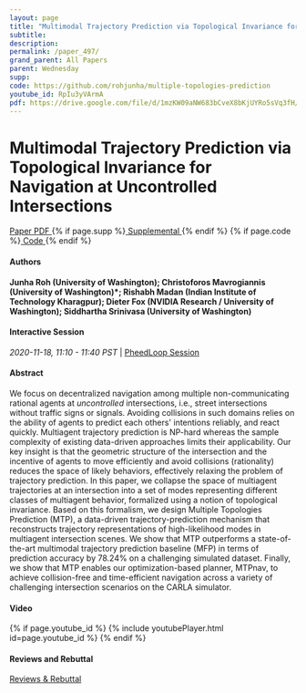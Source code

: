 ```yaml
---
layout: page
title: "Multimodal Trajectory Prediction via Topological Invariance for Navigation at Uncontrolled Intersections"
subtitle: 
description:
permalink: /paper_497/
grand_parent: All Papers
parent: Wednesday
supp: 
code: https://github.com/rohjunha/multiple-topologies-prediction
youtube_id: RpIu3yVArmA
pdf: https://drive.google.com/file/d/1mzKW09aNW683bCveX8bKjUYRo5sVq3fH/view
---
```


# Multimodal Trajectory Prediction via Topological Invariance for Navigation at Uncontrolled Intersections

<a href="https://drive.google.com/file/d/1mzKW09aNW683bCveX8bKjUYRo5sVq3fH/view" target="_blank" rel="noopener noreferrer" class="btn btn-blue"><i class="fa fa-file-text-o" aria-hidden="true"></i> Paper PDF </a> {% if page.supp %}<a href="" target="_blank" rel="noopener noreferrer" class="btn btn-green"><i class="fa fa-file-text-o" aria-hidden="true"></i> Supplemental </a>{% endif %} {% if page.code %}<a href="https://github.com/rohjunha/multiple-topologies-prediction" target="_blank" rel="noopener noreferrer" class="btn"><i class="fa fa-github" aria-hidden="true"></i> Code </a>{% endif %} 

#### Authors
**Junha Roh (University of Washington); Christoforos Mavrogiannis (University of Washington)*; Rishabh Madan (Indian Institute of Technology Kharagpur); Dieter Fox (NVIDIA Research / University of Washington); Siddhartha Srinivasa (University of Washington)**

#### Interactive Session
<em>2020-11-18, 11:10 - 11:40 PST </em> | <a href="https://pheedloop.com/corl2020/virtual/?page=sessions&section=SESA1JM2DT75H969T" target="_blank" rel="noopener noreferrer"> PheedLoop Session <i class="fa fa-external-link" aria-hidden="true"></i> </a> 

#### Abstract
We focus on decentralized navigation among multiple non-communicating rational agents at <em>uncontrolled</em> intersections, i.e., street intersections without traffic signs or signals. Avoiding collisions in such domains relies on the ability of agents to predict each others' intentions reliably, and react quickly. Multiagent trajectory prediction is NP-hard whereas the sample complexity of existing data-driven approaches limits their applicability. Our key insight is that the geometric structure of the intersection and the incentive of agents to move efficiently and avoid collisions (rationality) reduces the space of likely behaviors, effectively relaxing the problem of trajectory prediction. In this paper, we collapse the space of multiagent trajectories at an intersection into a set of modes representing different classes of multiagent behavior, formalized using a notion of topological invariance. Based on this formalism, we design Multiple Topologies Prediction (MTP), a data-driven trajectory-prediction mechanism that reconstructs trajectory representations of high-likelihood modes in multiagent intersection scenes. We show that MTP outperforms a state-of-the-art multimodal trajectory prediction baseline (MFP) in terms of prediction accuracy by 78.24% on a challenging simulated dataset. Finally, we show that MTP enables our optimization-based planner, MTPnav, to achieve collision-free and time-efficient navigation across a variety of challenging intersection scenarios on the CARLA simulator.

#### Video
{% if page.youtube_id %}
{% include youtubePlayer.html id=page.youtube_id %}
{% endif %}

#### Reviews and Rebuttal
<a href="https://drive.google.com/file/d/1GFksoXIwEPvNqewZzEdi8-6ad6qpZUz1/view" target="_blank" rel="noopener noreferrer" class="btn btn-purple"><i class="fa fa-pencil-square-o" aria-hidden="true"></i> Reviews & Rebuttal </a>

